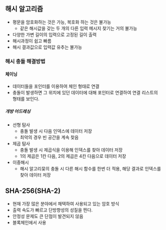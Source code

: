 ## 해시 알고리즘
- 평문을 암호화하는 것은 가능, 복호화 하는 것은 불가능
	- 같은 해시값을 갖는 두 개의 다른 입력 메시지 찾기는 거의 불가능
- 다양한 가변 길이의 입력으로 고정된 길이 출력
- 해시과정이 쉽고 빠름
- 해시 결과값으로 입력값 유추는 불가능

### 해시 충돌 해결방법

#### 체이닝
- 데이터들을 포인터를 이용하여 체인 형태로 연결
- 충돌이 발생하면 그 위치에 있던 데이터에 대해 포인터로 연결하여 연결 리스트의 형태를 보인다.

##### 개방 어드레싱
- 선형 탐사
	- 충돌 발생 시 다음 인덱스에 데이터 저장
	- 최악의 경우 빈 공간을 계속 찾음
- 제곱 탐사
	- 충돌 발생 시 제곱식을 이용해 인덱스를 찾아 데이터 저장
	- 1의 제곱은 1칸 다음, 2의 제곱은 4칸 다음으로 데이터 저장
- 이중해시
	- 해시 알고리믖의 충돌 시 다른 해시 함수를 한번 더 적용, 해당 결과로 인덱스를 찾아 데이터 저장

## SHA-256(SHA-2)

- 현재 가장 많은 분야에서 채택하여 사용되고 있는 암호 방식
- 출력 속도가 빠르고 단방향성의 성질을 띈다.
- 안정성 문제도 큰 단점이 발견되지 않음
- 블록체인에서 사용



